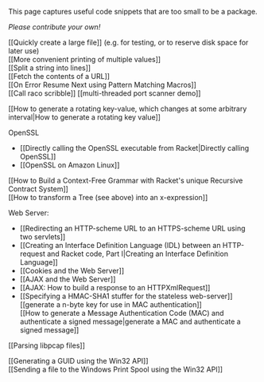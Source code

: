 This page captures useful code snippets that are too small to be a package. 

_Please contribute your own!_

[[Quickly create a large file]]  (e.g. for testing, or to reserve disk space for later use)  
[[More convenient printing of multiple values]]  
[[Split a string into lines]]  
[[Fetch the contents of a URL]]  
[[On Error Resume Next using Pattern Matching Macros]]  
[[Call raco scribble]]
[[multi-threaded port scanner demo]]

[[How to generate a rotating key-value, which changes at some arbitrary interval|How to generate a rotating key value]]  

OpenSSL   
* [[Directly calling the OpenSSL executable from Racket|Directly calling OpenSSL]]  
* [[OpenSSL on Amazon Linux]]  


[[How to Build a Context-Free Grammar with Racket's unique Recursive Contract System]]  
[[How to transform a Tree (see above) into an x-expression]]  

Web Server:  
* [[Redirecting an HTTP-scheme URL to an HTTPS-scheme URL using two servlets]]  
* [[Creating an Interface Definition Language (IDL) between an HTTP-request and Racket code, Part I|Creating an Interface Definition Language]]  
* [[Cookies and the Web Server]]  
* [[AJAX and the Web Server]]  
* [[AJAX: How to build a response to an HTTPXmlRequest]]  
* [[Specifying a HMAC-SHA1 stuffer for the stateless web-server]]  
[[generate a n-byte key for use in MAC authentication]]  
[[How to generate a Message Authentication Code (MAC) and authenticate a signed message|generate a MAC and authenticate a signed message]]  

[[Parsing libpcap files]]  


[[Generating a GUID using the Win32 API]]  
[[Sending a file to the Windows Print Spool using the Win32 API]]  

